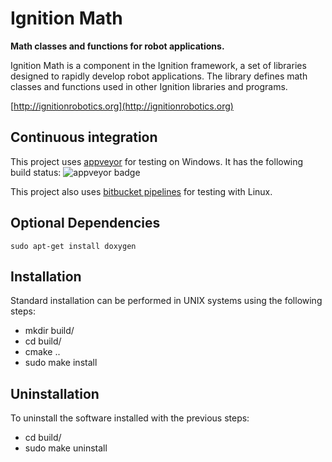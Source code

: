 # Ignition Math


**Math classes and functions for robot applications.**

Ignition Math is a component in the Ignition framework, a set of libraries
designed to rapidly develop robot applications. The library defines math
classes and functions used in other Ignition libraries and programs.

  [http://ignitionrobotics.org](http://ignitionrobotics.org)

## Continuous integration

This project uses [appveyor](https://ci.appveyor.com/project/scpeters/ign-math/history)
for testing on Windows.
It has the following build status: 
![appveyor badge](https://ci.appveyor.com/api/projects/status/bitbucket/ignitionrobotics/ign-math?svg=true)

This project also uses [bitbucket pipelines](https://bitbucket.org/ignitionrobotics/ign-math/addon/pipelines/home#!/)
for testing with Linux.

## Optional Dependencies

    sudo apt-get install doxygen

## Installation

Standard installation can be performed in UNIX systems using the following
steps:

 - mkdir build/
 - cd build/
 - cmake ..
 - sudo make install

## Uninstallation

To uninstall the software installed with the previous steps:

 - cd build/
 - sudo make uninstall
